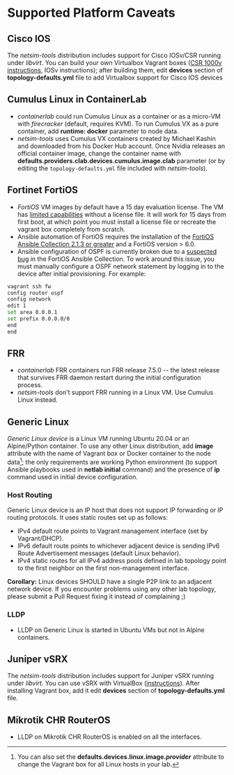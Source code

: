 # Supported Platform Caveats

## Cisco IOS

The *netsim-tools* distribution includes support for Cisco IOSv/CSR running under *libvirt*. You can build your own Virtualbox Vagrant boxes ([CSR 1000v instructions](https://codingpackets.com/blog/cisco-csr-1000v-vagrant-box-install/), IOSv instructions); after building them, edit **devices** section of **topology-defaults.yml** file to add Virtualbox support for Cisco IOS devices

## Cumulus Linux in ContainerLab

* *containerlab* could run Cumulus Linux as a container or as a micro-VM with *firecracker* (default, requires KVM). To run Cumulus VX as a pure container, add **runtime: docker** parameter to node data.
* *netsim-tools* uses Cumulus VX containers created by Michael Kashin and downloaded from his Docker Hub account. Once Nvidia releases an official container image, change the container name with **defaults.providers.clab.devices.cumulus.image.clab** parameter (or by editing the `topology-defaults.yml` file included with *netsim-tools*).

## Fortinet FortiOS

* *FortiOS* VM images by default have a 15 day evaluation license. The VM has [limited capabilities](https://docs.fortinet.com/document/fortigate-private-cloud/6.0.0/fortigate-vm-on-kvm/504166/fortigate-vm-virtual-appliance-evaluation-license) without a license file. It will work for 15 days from first boot, at which point you must install a license file or recreate the vagrant box completely from scratch.
* Ansible automation of FortiOS requires the installation of the [FortiOS Ansible Collection 2.1.3 or greater](https://galaxy.ansible.com/fortinet/fortios) and a FortiOS version > 6.0.
* Ansible configuration of OSPF is currently broken due to a [suspected bug](https://github.com/fortinet-ansible-dev/ansible-galaxy-fortios-collection/issues/150) in the FortiOS Ansible Collection. To work around this issue, you must manually configure a OSPF network statement by logging in to the device after initial provisioning. For example:

```bash
vagrant ssh fw
config router ospf
config network
edit 1
set area 0.0.0.1
set prefix 0.0.0.0/0
end
end
```

## FRR

* *containerlab* FRR containers run FRR release 7.5.0 -- the latest release that survives FRR daemon restart during the initial configuration process.
* *netsim-tools* don't support FRR running in a Linux VM. Use Cumulus Linux instead.

## Generic Linux

*Generic Linux device* is a Linux VM running Ubuntu 20.04 or an Alpine/Python container. To use any other Linux distribution, add **image** attribute with the name of Vagrant box or Docker container to the node data[^1]; the only requirements are working Python environment (to support Ansible playbooks used in **netlab initial** command) and the presence of **ip** command used in initial device configuration.

[^1]: You can also set the **defaults.devices.linux.image._provider_** attribute to change the Vagrant box for all Linux hosts in your lab.

### Host Routing

Generic Linux device is an IP host that does not support IP forwarding or IP routing protocols. It uses static routes set up as follows:

* IPv4 default route points to Vagrant management interface (set by Vagrant/DHCP).
* IPv6 default route points to whichever adjacent device is sending IPv6 Route Advertisement messages (default Linux behavior).
* IPv4 static routes for all IPv4 address pools defined in lab topology point to the first neighbor on the first non-management interface.

**Corollary:** Linux devices SHOULD have a single P2P link to an adjacent network device. If you encounter problems using any other lab topology, please submit a Pull Request fixing it instead of complaining ;)

### LLDP

* LLDP on Generic Linux is started in Ubuntu VMs but not in Alpine containers.

## Juniper vSRX

The *netsim-tools* distribution includes support for Juniper vSRX running under *libvirt*. You can use vSRX with VirtualBox ([instructions](https://codingpackets.com/blog/juniper-vagrant-box-install/)). After installing Vagrant box, add it edit **devices** section of **topology-defaults.yml** file.

## Mikrotik CHR RouterOS

* LLDP on Mikrotik CHR RouterOS is enabled on all the interfaces.
